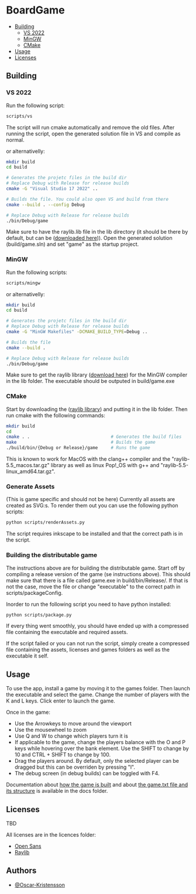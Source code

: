 # BoardGame

- [Building](#building)
    - [VS 2022](#vs-2022)
    - [MinGW](#mingw)
    - [CMake](#cmake)
- [Usage](#usage)
- [Licenses](#licenses)

## Building
### VS 2022
Run the following script:

``` bash
scripts/vs
```

The script will run cmake automatically and remove the old files. After running the script, open the generated solution file in VS and compile as normal. 

or alternativelly:
``` bash
mkdir build
cd build

# Generates the projetc files in the build dir
# Replace Debug with Release for release builds
cmake -G "Visual Studio 17 2022" ..

# Builds the file. You could also open VS and build from there
cmake --build . --config Debug

# Replace Debug with Release for release builds
./bin/Debug/game
```

Make sure to have the raylib.lib file in the lib directory (it should be there by default, but can be ([downloaded here](https://github.com/raysan5/raylib/releases/tag/5.5))). Open the generated solution (build/game.sln) and set "game" as the startup project.



### MinGW
Run the following scripts:

``` bash
scripts/mingw
```

or alternativelly:
``` bash
mkdir build
cd build

# Generates the projetc files in the build dir
# Replace Debug with Release for release builds
cmake -G "MinGW Makefiles" -DCMAKE_BUILD_TYPE=Debug ..

# Builds the file
cmake --build .

# Replace Debug with Release for release builds
./bin/Debug/game
```

Make sure to get the raylib library ([download here](https://github.com/raysan5/raylib/releases/tag/5.5)) for the MinGW compiler in the lib folder. The executable should be outputed in build/game.exe

### CMake
Start by downloading the ([raylib library](https://github.com/raysan5/raylib/releases/tag/5.5)) and putting it in the lib folder. Then run cmake with the following commands:

``` bash
mkdir build
cd
cmake . .                               # Generates the build files
make                                    # Builds the game
./build/bin/{Debug or Release}/game     # Runs the game
```

This is known to work for MacOS with the clang++ compiler and the "raylib-5.5_macos.tar.gz" library as well as linux Pop!_OS with g++ and "raylib-5.5-linux_amd64.tar.gz".


### Generate Assets
(This is game specific and should not be here)
Currently all assets are created as SVG:s. To render them out you can use the following python scripts:
``` bash
python scripts/renderAssets.py
```
The script requires inkscape to be installed and that the correct path is in the script.

### Building the distributable game
The instructions above are for building the distributable game. Start off by compiling a release version of the game (se instructions above). This should make sure that there is a file called game.exe in build/bin/Release/. If that is not the case, move the file or change "executable" to the correct path in scripts/packageConfig. 

Inorder to run the following script you need to have python installed:

``` bash
python scripts/package.py
```

If every thing went smoothly, you should have ended up with a compressed file containing the executable and required assets. 

If the script failed or you can not run the script, simply create a compressed file containing the assets, licenses and games folders as well as the executable it self.

## Usage
To use the app, install a game by moving it to the games folder. Then launch the executable and select the game. Change the number of players with the K and L keys. Click enter to launch the game. 

Once in the game:

* Use the Arrowkeys to move around the viewport
* Use the mousewheel to zoom
* Use Q and W to change which players turn it is
* If applicable to the game, change the players balance with the O and P keys while hovering over the bank element. Use the SHIFT to change by 10 and CTRL + SHIFT to change by 100. 
* Drag the players around. By default, only the selected player can be dragged but this can be overriden by pressing "l".
* The debug screen (in debug builds) can be toggled with F4.

Documentation about [how the game is built](./docs/structure.md) and about [the game.txt file and its structure](./docs/games.md) is available in the docs folder.  

## Licenses
TBD

All licenses are in the licences folder:
- [Open Sans](./licenses/open-sans-license.txt)
- [Raylib](./licenses/raylib-license.txt)

## Authors
- [@Oscar-Kristensson](https://github.com/Oscar-Kristensson)
